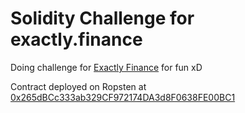 # Solidity Challenge for exactly.finance
Doing challenge for [Exactly Finance](https://exactly.finance) for fun xD

Contract deployed on Ropsten at [0x265dBCc333ab329CF972174DA3d8F0638FE00BC1](https://ropsten.etherscan.io/address/0x265dBCc333ab329CF972174DA3d8F0638FE00BC1)

